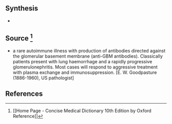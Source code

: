 ## Synthesis
- 
## Source [^1]
- a rare autoimmune illness with production of antibodies directed against the glomerular basement membrane (anti-GBM antibodies). Classically patients present with lung haemorrhage and a rapidly progressive glomerulonephritis. Most cases will respond to aggressive treatment with plasma exchange and immunosuppression. \[E. W. Goodpasture (1886-1960), US pathologist]
## References

[^1]: [[Home Page - Concise Medical Dictionary 10th Edition by Oxford Reference]]